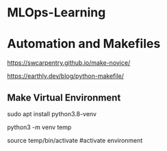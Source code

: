 # MLOps-Learning


# Automation and Makefiles 

https://swcarpentry.github.io/make-novice/

https://earthly.dev/blog/python-makefile/ 


## Make Virtual Environment

sudo apt install python3.8-venv

python3 -m venv temp

source temp/bin/activate   #activate environment

